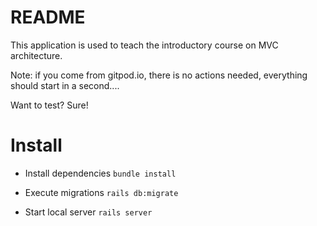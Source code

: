 # README

This application is used to teach the introductory course on MVC architecture.

Note: if you come from gitpod.io, there is no actions needed, everything should start in a second....

Want to test? Sure!

# Install

* Install dependencies
`bundle install`

* Execute migrations
`rails db:migrate`

* Start local server
`rails server`